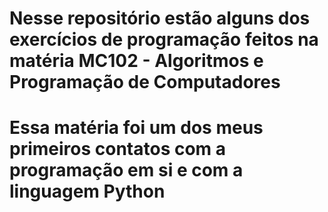 # Nesse repositório estão alguns dos exercícios de programação feitos na matéria MC102 - Algoritmos e Programação de Computadores
# Essa matéria foi um dos meus primeiros contatos com a programação em si e com a linguagem Python
